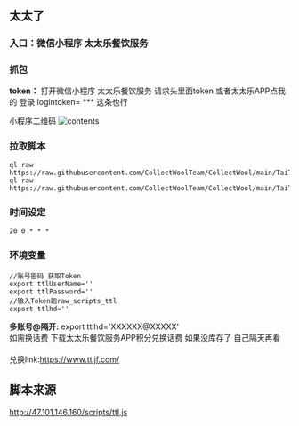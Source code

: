 ## 太太了
### 入口：微信小程序 太太乐餐饮服务
### 抓包
**token：** 打开微信小程序 太太乐餐饮服务 请求头里面token
或者太太乐APP点我的 登录 logintoken= *** 这条也行

小程序二维码
![contents](https://github.com/CollectWoolTeam/CollectWool/blob/main/TaiTaiLe/ttl.jpg)

### 拉取脚本
```
ql raw https://raw.githubusercontent.com/CollectWoolTeam/CollectWool/main/TaiTaiLe/ttlToken.js
ql raw https://raw.githubusercontent.com/CollectWoolTeam/CollectWool/main/TaiTaiLe/raw_scripts_ttl.js
```
### 时间设定
```
20 0 * * *
```
### 环境变量
```
//账号密码 获取Token
export ttlUserName=''
export ttlPassword=''
//输入Token跑raw_scripts_ttl
export ttlhd=''
```
**多账号@隔开:** export ttlhd='XXXXXX@XXXXX'  
如需换话费 下载太太乐餐饮服务APP积分兑换话费
如果没库存了 自己隔天再看

####
兑换link:https://www.ttljf.com/
## 脚本来源
http://47.101.146.160/scripts/ttl.js
